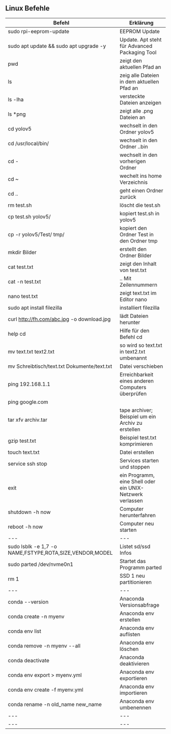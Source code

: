 
## Linux Befehle	




| Befehl| Erklärung | 
| -------- | -------- | 
|sudo rpi-eeprom-update|EEPROM Update|
|sudo apt update && sudo apt upgrade -y	|Update. Apt steht für Advanced Packaging Tool|
|pwd|	zeigt den aktuellen Pfad an|
|ls	|zeig alle Dateien in dem aktuellen Pfad an|
|ls -lha|	versteckte Dateien anzeigen|
|ls *png|	zeigt alle .png Dateien an|
|cd yolov5|	wechselt in den Ordner yolov5|
|cd /usr/local/bin/	|wechselt in den Ordner ..bin|
|cd -	|wechselt in den vorherigen Ordner|
|cd ~	|wechelt ins home Verzeichnis|
|cd ..	|geht einen Ordner zurück|
|rm test.sh|	löscht die test.sh|
|cp test.sh yolov5/	|kopiert test.sh in yolov5|
|cp -r yolov5/Test/ tmp/	|kopiert den Ordner Test in den Ordner tmp|
|mkdir Bilder|	erstellt den Ordner Bilder|
|cat test.txt|	zeigt den Inhalt von test.txt|
|cat -n test.txt	|.. Mit Zeilennummern|
|nano test.txt	|zeigt text.txt im Editor nano|
|sudo apt install filezilla|	installiert filezilla|
|curl http://fh.com/abc.jpg -o download.jpg	|lädt Dateien herunter|
|help cd	|Hilfe für den Befehl cd|
|mv text.txt text2.txt	|so wird so text.txt in text2.txt umbenannt|
|mv Schreibtisch/text.txt Dokumente/text.txt	|Datei verschieben|
|ping 192.168.1.1	|Erreichbarkeit eines anderen Computers überprüfen|
|ping google.com	| |
|tar xfv archiv.tar	|tape archiver; Beispiel um ein Archiv zu erstellen|
|gzip test.txt	|Beispiel test.txt komprimieren|
|touch text.txt	|Datei erstellen|
|service ssh stop	|Services starten und stoppen|
|exit|	ein Programm, eine Shell oder ein UNIX-Netzwerk verlassen|
|shutdown -h now|	Computer herunterfahren|
|reboot -h now|	Computer neu starten|
|---|---|
|sudo lsblk -e 1,7 -o NAME,FSTYPE,ROTA,SIZE,VENDOR,MODEL| Listet sd/ssd Infos|
|sudo parted /dev/nvme0n1| Startet das Programm parted |
|rm 1| SSD 1 neu partitionieren |
|---|---|
|conda --version | Anaconda Versionsabfrage |
|conda create -n myenv | Anaconda env erstellen  |
|conda env list  |  Anaconda env auflisten |
|conda remove -n myenv --all |Anaconda env löschen  |
|conda deactivate  |  Anaconda deaktivieren |
|conda env export > myenv.yml  |  Anaconda env exportieren |
|conda env create -f myenv.yml  | Anaconda env importieren |
|conda rename -n old_name new_name  | Anaconda env umbenennen |
|---|---|
|---|---|




